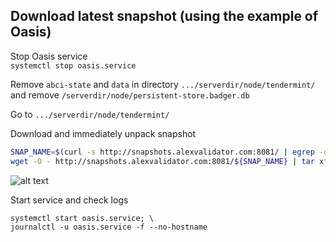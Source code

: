 ## Download latest snapshot (using the example of Oasis)  
Stop Oasis service  
`systemctl stop oasis.service`  

Remove `abci-state` and `data` in directory `.../serverdir/node/tendermint/` and remove `/serverdir/node/persistent-store.badger.db`  

Go to `.../serverdir/node/tendermint/`

Download and immediately unpack snapshot  
```bash
SNAP_NAME=$(curl -s http://snapshots.alexvalidator.com:8081/ | egrep -o ">oasis.*tar" | tr -d ">"); \
wget -O - http://snapshots.alexvalidator.com:8081/${SNAP_NAME} | tar xf -
```
![alt text](https://github.com/c29r3/cosmos-snapshots/blob/main/2021-01-20_14-19.png?raw=true)

Start service and check logs  
```
systemctl start oasis.service; \
journalctl -u oasis.service -f --no-hostname
```
